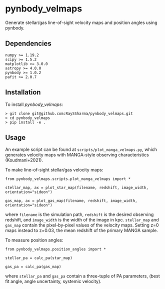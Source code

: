 # pynbody_velmaps
Generate stellar/gas line-of-sight velocity maps and position angles using pynbody.

## Dependencies

    numpy >= 1.19.2
    scipy >= 1.5.2
    matplotlib >= 3.0.0
    astropy >= 4.0.0
    pynbody >= 1.0.2
    pafit >= 2.0.7

## Installation

To install *pynbody_velmaps*:

    > git clone git@github.com:RaySSharma/pynbody_velmaps.git
    > cd pynbody_velmaps
    > pip install -e .

## Usage

An example script can be found at `scripts/plot_manga_velmaps.py`, which generates velocity maps with MANGA-style observing characteristics (Koudmani+2021).

To make line-of-sight stellar/gas velocity maps:

    from pynbody_velmaps.scripts.plot_manga_velmaps import *

    stellar_map, ax = plot_star_map(filename, redshift, image_width, orientation="sideon")

    gas_map, ax = plot_gas_map(filename, redshift, image_width, orientation="sideon")

where `filename` is the simulation path, `redshift` is the desired observing redshift, and `image_width` is the width of the image in kpc. `stellar_map` and `gas_map` contain the pixel-by-pixel values of the velocity maps. Setting z=0 maps instead to z=0.03, the mean redshift of the primary MANGA sample.

To measure position angles:

    from pynbody_velmaps.position_angles import *

    stellar_pa = calc_pa(star_map)
    
    gas_pa = calc_pa(gas_map)

where `stellar_pa` and `gas_pa` contain a three-tuple of PA parameters, (best fit angle, angle uncertainty, systemic velocity).